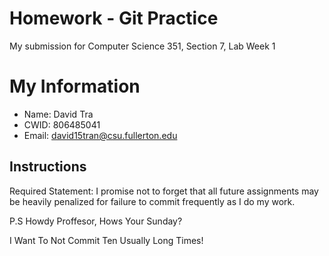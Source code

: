 # Homework - Git Practice
My submission for Computer Science 351, Section 7, Lab Week 1

# My Information

* Name: David Tra
* CWID: 806485041
* Email: david15tran@csu.fullerton.edu

## Instructions

Required Statement: I promise not to forget that all future assignments may be heavily penalized for failure to commit frequently as I do my work.

P.S Howdy Proffesor, Hows Your Sunday?

I Want To Not Commit Ten Usually Long Times!
